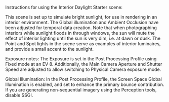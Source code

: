 Instructions for using the Interior Daylight Starter scene:

This scene is set up to simulate bright sunlight, for use in rendering in an interior environment. The Global illumination and Ambient Occlusion have been adjusted for temporal data creation. Note that when photographing interiors while sunlight floods in through windows, the sun will mute the effect of interior lighting until the sun is very dim, i.e. at dawn or dusk. The Point and Spot lights in the scene serve as examples of interior luminaires, and provide a small accent to the sunlight.

Exposure notes:
The Exposure is set in the Post Processing Profile using Fixed mode at an EV 8. Additionally, the Main Camera Aperture and Shutter Speed are adjusted to allow switching to Physical Camera exposure mode.

Global Illumination:
In the Post Processing Profile, the Screen Space Global Illumination is enabled, and set to enhance the primary bounce contribution. If you are generating non-sequential imagery using the Perception tools, disable SSGI.
